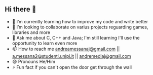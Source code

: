 ## Hi there 👋
- 🌱 I’m currently learning how to improve my code and write better
- 👯 I’m looking to collaborate on varius projects reguarding games, libraries and more
- 💬 Ask me about C, C++ and Java; I'm still learning I'll use the opportunity to learn even more
- 📫 How to reach me andreamessanaj@gmail.com || a.messana2@studenti.unipi.it || andremediaj@gmail.com
- 😄 Pronouns He/Him
- ⚡ Fun fact if you can't open the door get through the wall
